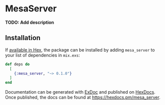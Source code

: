 # MesaServer

**TODO: Add description**

## Installation

If [available in Hex](https://hex.pm/docs/publish), the package can be installed
by adding `mesa_server` to your list of dependencies in `mix.exs`:

```elixir
def deps do
  [
    {:mesa_server, "~> 0.1.0"}
  ]
end
```

Documentation can be generated with [ExDoc](https://github.com/elixir-lang/ex_doc)
and published on [HexDocs](https://hexdocs.pm). Once published, the docs can
be found at <https://hexdocs.pm/mesa_server>.

